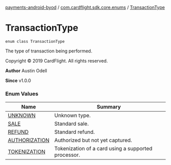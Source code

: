 [payments-android-byod](../../index.md) / [com.cardflight.sdk.core.enums](../index.md) / [TransactionType](./index.md)

# TransactionType

`enum class TransactionType`

The type of transaction being performed.

Copyright © 2019 CardFlight. All rights reserved.

**Author**
Austin Odell

**Since**
v1.0.0

### Enum Values

| Name | Summary |
|---|---|
| [UNKNOWN](-u-n-k-n-o-w-n.md) | Unknown type. |
| [SALE](-s-a-l-e.md) | Standard sale. |
| [REFUND](-r-e-f-u-n-d.md) | Standard refund. |
| [AUTHORIZATION](-a-u-t-h-o-r-i-z-a-t-i-o-n.md) | Authorized but not yet captured. |
| [TOKENIZATION](-t-o-k-e-n-i-z-a-t-i-o-n.md) | Tokenization of a card using a supported processor. |
